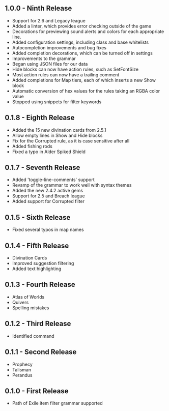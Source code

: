 ## 1.0.0 - Ninth Release
* Support for 2.6 and Legacy league
* Added a linter, which provides error checking outside of the game
* Decorations for previewing sound alerts and colors for each appropriate line.
* Added configuration settings, including class and base whitelists
* Autocompletion improvements and bug fixes
* Added completion decorations, which can be turned off in settings
* Improvements to the grammar
* Began using JSON files for our data
* Hide blocks can now have action rules, such as SetFontSize
* Most action rules can now have a trailing comment
* Added completions for Map tiers, each of which inserts a new Show block
* Automatic conversion of hex values for the rules taking an RGBA color value
* Stopped using snippets for filter keywords

## 0.1.8 - Eighth Release
* Added the 15 new divination cards from 2.5.1
* Allow empty lines in Show and Hide blocks
* Fix for the Corrupted rule, as it is case sensitive after all
* Added fishing rods
* Fixed a typo in Alder Spiked Shield

## 0.1.7 - Seventh Release
* Added 'toggle-line-comments' support
* Revamp of the grammar to work well with syntax themes
* Added the new 2.4.2 active gems
* Support for 2.5 and Breach league
* Added support for Corrupted filter

## 0.1.5 - Sixth Release
* Fixed several typos in map names

## 0.1.4 - Fifth Release
* Divination Cards
* Improved suggestion filtering
* Added text highlighting

## 0.1.3 - Fourth Release
* Atlas of Worlds
* Quivers
* Spelling mistakes

## 0.1.2 - Third Release
* Identified command

## 0.1.1 - Second Release
* Prophecy
* Talisman
* Perandus

## 0.1.0 - First Release
* Path of Exile item filter grammar supported

